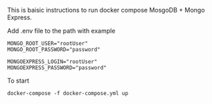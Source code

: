 This is baisic instructions to run docker compose MosgoDB + Mongo Express.

Add .env file to the path with example

```
MONGO_ROOT_USER="rootUser"
MONGO_ROOT_PASSWORD="password"

MONGOEXPRESS_LOGIN="rootUser"
MONGOEXPRESS_PASSWORD="password"
```

To start
```
docker-compose -f docker-compose.yml up
```